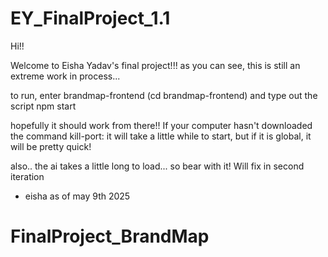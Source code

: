 # EY_FinalProject_1.1

Hi!! 

Welcome to Eisha Yadav's final project!!! as you can see, this is still an extreme work in process...

to run, enter brandmap-frontend (cd brandmap-frontend) and type out the script npm start

hopefully it should work from there!! If your computer hasn't downloaded the command kill-port: it will take a little while to start, but if it is global, it will be pretty quick! 

also.. the ai takes a little long to load... so bear with it! Will fix in second iteration

- eisha as of may 9th 2025

# FinalProject_BrandMap
